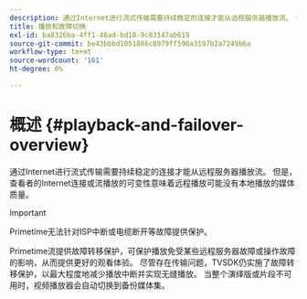 ```yaml
---
description: 通过Internet进行流式传输需要持续稳定的连接才能从远程服务器播放流。 但是，查看者的Internet连接或流播放的可变性意味着远程播放可能没有本地播放的媒体质量。
title: 播放和故障切换
exl-id: ba8326ba-4ff1-46ad-bd18-9c83147ab619
source-git-commit: be43bbbd1051886c8979ff590a3197b2a7249b6a
workflow-type: tm+mt
source-wordcount: '161'
ht-degree: 0%

---
```


# 概述 {#playback-and-failover-overview}

通过Internet进行流式传输需要持续稳定的连接才能从远程服务器播放流。 但是，查看者的Internet连接或流播放的可变性意味着远程播放可能没有本地播放的媒体质量。

>[!IMPORTANT]
>
>Primetime无法针对ISP中断或电缆断开等故障提供保护。

Primetime流提供故障转移保护，可保护播放免受某些远程服务器故障或操作故障的影响，从而提供更好的观看体验。 尽管存在传输问题，TVSDK仍实施了故障转移保护，以最大程度地减少播放中断并实现无缝播放。 当整个演绎版或片段不可用时，视频播放器会自动切换到备份媒体集。
